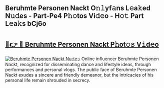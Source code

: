 ## Beruhmte Personen Nackt O𝚗𝚕yf𝚊ns L𝚎a𝚔ed N𝚞𝚍es - Part-Pe4 P𝚑𝚘tos Vi𝚍𝚎o - H𝚘𝚝 Part L𝚎a𝚔s bCj6o

# <h2><a href="http://kfclqb.oniu.top/?m=Beruhmte+Personen+Nackt">🔗👉 🔴 Beruhmte Personen Nackt P𝚑ot𝚘𝚜 V𝚒d𝚎o</a></h2>

[![Beruhmte Personen Nackt Nu𝚍e𝚜](https://i.imgur.com/0qMVB7G.gif)](http://kfclqb.oniu.top/?m=Beruhmte+Personen+Nackt)
Online influencer Beruhmte Personen Nackt, recognized for disseminating dance and lifestyle ideas, through performances and personal vlogs. The public face of Beruhmte Personen Nackt exudes a sincere and friendly demeanor, but the intricacies of his personal life remain shrouded in secrecy.  
